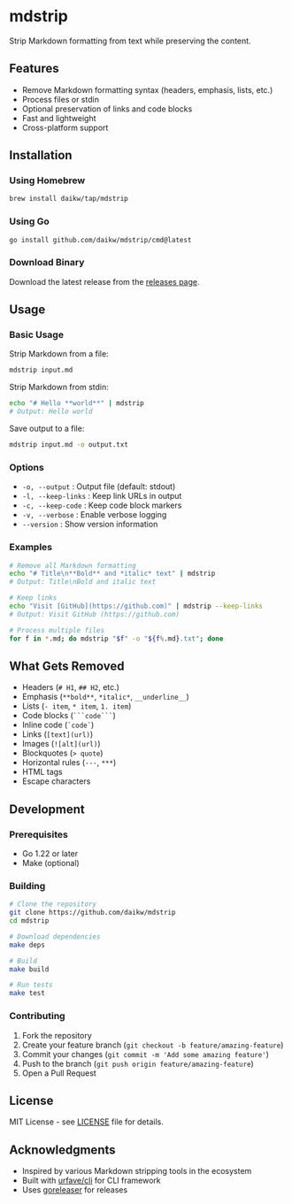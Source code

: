 # mdstrip

Strip Markdown formatting from text while preserving the content.

## Features

- Remove Markdown formatting syntax (headers, emphasis, lists, etc.)
- Process files or stdin
- Optional preservation of links and code blocks
- Fast and lightweight
- Cross-platform support

## Installation

### Using Homebrew

```bash
brew install daikw/tap/mdstrip
```

### Using Go

```bash
go install github.com/daikw/mdstrip/cmd@latest
```

### Download Binary

Download the latest release from the [releases page](https://github.com/daikw/mdstrip/releases).

## Usage

### Basic Usage

Strip Markdown from a file:
```bash
mdstrip input.md
```

Strip Markdown from stdin:
```bash
echo "# Hello **world**" | mdstrip
# Output: Hello world
```

Save output to a file:
```bash
mdstrip input.md -o output.txt
```

### Options

- `-o, --output` : Output file (default: stdout)
- `-l, --keep-links` : Keep link URLs in output
- `-c, --keep-code` : Keep code block markers
- `-v, --verbose` : Enable verbose logging
- `--version` : Show version information

### Examples

```bash
# Remove all Markdown formatting
echo "# Title\n**Bold** and *italic* text" | mdstrip
# Output: Title\nBold and italic text

# Keep links
echo "Visit [GitHub](https://github.com)" | mdstrip --keep-links
# Output: Visit GitHub (https://github.com)

# Process multiple files
for f in *.md; do mdstrip "$f" -o "${f%.md}.txt"; done
```

## What Gets Removed

- Headers (`# H1`, `## H2`, etc.)
- Emphasis (`**bold**`, `*italic*`, `__underline__`)
- Lists (`- item`, `* item`, `1. item`)
- Code blocks (` ```code``` `)
- Inline code (`` `code` ``)
- Links (`[text](url)`)
- Images (`![alt](url)`)
- Blockquotes (`> quote`)
- Horizontal rules (`---`, `***`)
- HTML tags
- Escape characters

## Development

### Prerequisites

- Go 1.22 or later
- Make (optional)

### Building

```bash
# Clone the repository
git clone https://github.com/daikw/mdstrip
cd mdstrip

# Download dependencies
make deps

# Build
make build

# Run tests
make test
```

### Contributing

1. Fork the repository
2. Create your feature branch (`git checkout -b feature/amazing-feature`)
3. Commit your changes (`git commit -m 'Add some amazing feature'`)
4. Push to the branch (`git push origin feature/amazing-feature`)
5. Open a Pull Request

## License

MIT License - see [LICENSE](LICENSE) file for details.

## Acknowledgments

- Inspired by various Markdown stripping tools in the ecosystem
- Built with [urfave/cli](https://github.com/urfave/cli) for CLI framework
- Uses [goreleaser](https://goreleaser.com/) for releases